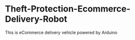 # Theft-Protection-Ecommerce-Delivery-Robot
This is eCommerce delivery vehicle powered by Arduino  
